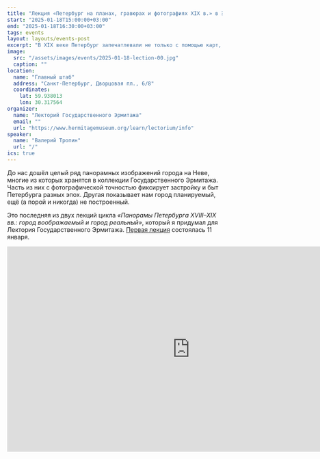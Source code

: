 ```yaml
---
title: "Лекция «Петербург на планах, гравюрах и фотографиях XIX в.» в Эрмитажном Лектории. 18 января 2025 г."
start: "2025-01-18T15:00:00+03:00"
end: "2025-01-18T16:30:00+03:00"
tags: events
layout: layouts/events-post
excerpt: "В XIX веке Петербург запечатлевали не только с помощью карт, гравюр и панорам, но и с использованием новых технологий — дагерротипов и фотографий. Однако подход оставался прежним: город изображали с определённых, чаще всего возвышенных точек, а изображения могли отражать как реальность, так и планы будущей застройки."
image:
  src: "/assets/images/events/2025-01-18-lection-00.jpg"
  caption: ""
location:
  name: "Главный штаб"
  address: "Санкт-Петербург, Дворцовая пл., 6/8"
  coordinates:
    lat: 59.938013
    lon: 30.317564
organizer:
  name: "Лекторий Государственного Эрмитажа"
  email: ""
  url: "https://www.hermitagemuseum.org/learn/lectorium/info"
speaker:
  name: "Валерий Тропин"
  url: "/"
ics: true
---
```


<p class="drop-cap">
До нас дошёл целый ряд панорамных изображений города на Неве, многие из которых хранятся в коллекции Государственного Эрмитажа. Часть из них с фотографической точностью фиксирует застройку и быт Петербурга разных эпох. Другая показывает нам город планируемый, ещё (а порой и никогда) не построенный.
</p>

Это последняя из двух лекций цикла <cite>«Панорамы Петербурга XVIII–XIX вв.: город воображаемый и город реальный»</cite>, который я придумал для Лектория Государственного Эрмитажа. [Первая лекция](/events/2025-01-11-lection/) состоялась 11 января.

<div class="video-frame">
<iframe src="https://vk.com/video_ext.php?oid=-83523036&id=456239507&hd=2" width="853" height="480" style="background-color: #000" allow="autoplay; encrypted-media; fullscreen; picture-in-picture; screen-wake-lock;" frameborder="0" allowfullscreen></iframe>
</div>
